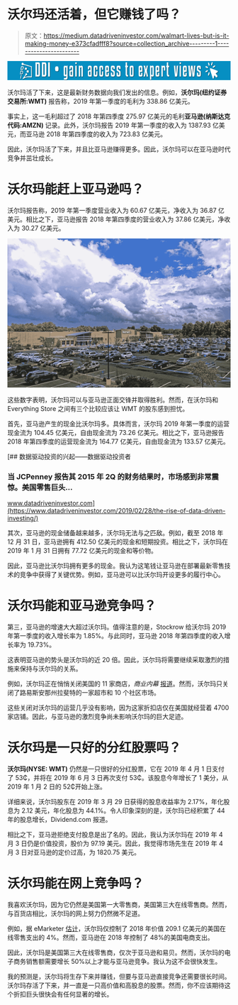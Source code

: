 # 沃尔玛还活着，但它赚钱了吗？

> 原文：<https://medium.datadriveninvestor.com/walmart-lives-but-is-it-making-money-e373cfadfff8?source=collection_archive---------1----------------------->

[![](img/959904bff74c6c2643d0feb8965df60c.png)](http://www.track.datadriveninvestor.com/1B9E)

沃尔玛活了下来，这是最新财务数据向我们发出的信息。例如，**沃尔玛(纽约证券交易所:WMT)** 报告称，2019 年第一季度的毛利为 338.86 亿美元。

事实上，这一毛利超过了 2018 年第四季度 275.97 亿美元的毛利**亚马逊(纳斯达克代码:AMZN)** 记录。此外，沃尔玛报告 2019 年第一季度的收入为 1387.93 亿美元，而亚马逊 2018 年第四季度的收入为 723.83 亿美元。

因此，沃尔玛活了下来，并且比亚马逊赚得更多。因此，沃尔玛可以在亚马逊时代竞争并茁壮成长。

# **沃尔玛能赶上亚马逊吗？**

沃尔玛报告称，2019 年第一季度营业收入为 60.67 亿美元，净收入为 36.87 亿美元。相比之下，亚马逊报告 2018 年第四季度的营业收入为 37.86 亿美元，净收入为 30.27 亿美元。

![](img/9bb5dc311353d79e305acf12845bec9d.png)

这些数字表明，沃尔玛可以与亚马逊正面交锋并取得胜利。然而，在沃尔玛和 Everything Store 之间有三个比较应该让 WMT 的股东感到担忧。

首先，亚马逊产生的现金比沃尔玛多。具体而言，沃尔玛 2019 年第一季度的运营现金流为 104.45 亿美元，自由现金流为 73.26 亿美元。相比之下，亚马逊报告 2018 年第四季度的运营现金流为 164.77 亿美元，自由现金流为 133.57 亿美元。

[](https://www.datadriveninvestor.com/2019/02/28/the-rise-of-data-driven-investing/) [## 数据驱动投资的兴起——数据驱动投资者

### 当 JCPenney 报告其 2015 年 2Q 的财务结果时，市场感到非常震惊。美国零售巨头…

www.datadriveninvestor.com](https://www.datadriveninvestor.com/2019/02/28/the-rise-of-data-driven-investing/) 

其次，亚马逊的现金储备越来越多，沃尔玛无法与之匹敌。例如，截至 2018 年 12 月 31 日，亚马逊拥有 412.50 亿美元的现金和短期投资。相比之下，沃尔玛在 2019 年 1 月 31 日拥有 77.72 亿美元的现金和等价物。

因此，亚马逊比沃尔玛拥有更多的现金。我认为这笔钱让亚马逊在部署最新零售技术的竞争中获得了关键优势。例如，亚马逊可以比沃尔玛开设更多的履行中心。

# 沃尔玛能和亚马逊竞争吗？

第三，亚马逊的增速大大超过沃尔玛。值得注意的是，Stockrow 给沃尔玛 2019 年第一季度的收入增长率为 1.85%。与此同时，亚马逊 2018 年第四季度的收入增长率为 19.73%。

这表明亚马逊的势头是沃尔玛的近 20 倍。因此，沃尔玛将需要继续采取激烈的措施来保持与沃尔玛的关系。

例如，沃尔玛正在悄悄关闭美国的 11 家商店，*商业内幕* [报道](https://www.businessinsider.com/walmart-stores-closing-list-2019-3)。然而，沃尔玛只关闭了路易斯安那州拉斐特的一家超市和 10 个社区市场。

这些关闭对沃尔玛的运营几乎没有影响，因为这家折扣店仅在美国就经营着 4700 家店铺。因此，与亚马逊的激烈竞争尚未影响沃尔玛的巨大足迹。

# 沃尔玛是一只好的分红股票吗？

**沃尔玛(NYSE: WMT)** 仍然是一只很好的分红股票，它在 2019 年 4 月 1 日支付了 53₵，并将在 2019 年 6 月 3 日再次支付 53₵。该股息今年增长了 1 美分，从 2019 年 1 月 2 日的 52₵开始上涨。

详细来说，沃尔玛股东在 2019 年 3 月 29 日获得的股息收益率为 2.17%，年化股息为 2.12 美元，年化股息为 44.1%。令人印象深刻的是，沃尔玛已经积累了 44 年的股息增长，Dividend.com 报道。

相比之下，亚马逊拒绝支付股息是出了名的。因此，我认为沃尔玛在 2019 年 4 月 3 日仍是价值投资，股价为 97.19 美元。因此，我觉得市场先生在 2019 年 4 月 3 日对亚马逊的定价过高，为 1820.75 美元。

# **沃尔玛能在网上竞争吗？**

我喜欢沃尔玛，因为它仍然是美国第一大零售商，美国第三大在线零售商。然而，与百货店相比，沃尔玛的网上努力仍然微不足道。

例如，据 eMarketer [估计](https://techcrunch.com/2018/11/16/walmart-passes-apple-to-become-no-3-online-retailer-in-u-s/)，沃尔玛仅控制了 2018 年价值 209.1 亿美元的美国在线零售支出的 4%。然而，亚马逊在 2018 年控制了 48%的美国电商支出。

因此，沃尔玛是美国第三大在线零售商，仅次于亚马逊和易贝。然而，沃尔玛的电子商务销售额需要增长 50%以上才能与亚马逊竞争。我认为这不会很快发生。

我的预测是，沃尔玛将生存下来并赚钱，但要与亚马逊直接竞争还需要很长时间。沃尔玛存活了下来，并一直是一只高价值和高股息的股票。然而，你不应该期待这个折扣巨头很快会有任何显著的增长。